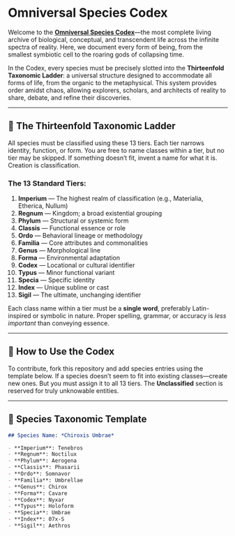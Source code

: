 # Omniversal Species Codex

Welcome to the **[Omniversal Species Codex](..)**—the most complete living archive of biological, conceptual, and transcendent life across the infinite spectra of reality. Here, we document every form of being, from the smallest symbiotic cell to the roaring gods of collapsing time.

In the Codex, every species must be precisely slotted into the **Thirteenfold Taxonomic Ladder**: a universal structure designed to accommodate all forms of life, from the organic to the metaphysical. This system provides order amidst chaos, allowing explorers, scholars, and architects of reality to share, debate, and refine their discoveries.

---

## 🧬 The Thirteenfold Taxonomic Ladder

All species must be classified using these 13 tiers. Each tier narrows identity, function, or form. You are free to name classes within a tier, but no tier may be skipped. If something doesn’t fit, invent a name for what it is. Creation is classification.

### The 13 Standard Tiers:

1. **Imperium** — The highest realm of classification (e.g., Materialia, Etherica, Nullum)
2. **Regnum** — Kingdom; a broad existential grouping
3. **Phylum** — Structural or systemic form
4. **Classis** — Functional essence or role
5. **Ordo** — Behavioral lineage or methodology
6. **Familia** — Core attributes and commonalities
7. **Genus** — Morphological line
8. **Forma** — Environmental adaptation
9. **Codex** — Locational or cultural identifier
10. **Typus** — Minor functional variant
11. **Specia** — Specific identity
12. **Index** — Unique subline or cast
13. **Sigil** — The ultimate, unchanging identifier

Each class name within a tier must be a **single word**, preferably Latin-inspired or symbolic in nature. Proper spelling, grammar, or accuracy is *less important* than conveying essence.

---

## 📝 How to Use the Codex

To contribute, fork this repository and add species entries using the template below. If a species doesn’t seem to fit into existing classes—create new ones. But you must assign it to all 13 tiers. The **Unclassified** section is reserved for truly unknowable entities.

---

## 📜 Species Taxonomic Template

```markdown
## Species Name: *Chiroxis Umbrae*

- **Imperium**: Tenebros
- **Regnum**: Noctilux
- **Phylum**: Aerogena
- **Classis**: Phasarii
- **Ordo**: Somnavor
- **Familia**: Umbrellae
- **Genus**: Chirox
- **Forma**: Cavare
- **Codex**: Nyxar
- **Typus**: Holoform
- **Specia**: Umbrae
- **Index**: 07x-S
- **Sigil**: Aethros
```
